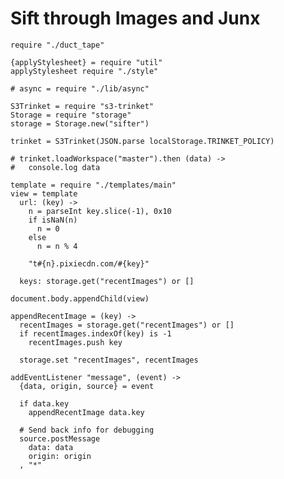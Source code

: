Sift through Images and Junx
============================

    require "./duct_tape"

    {applyStylesheet} = require "util"
    applyStylesheet require "./style"

    # async = require "./lib/async"

    S3Trinket = require "s3-trinket"
    Storage = require "storage"
    storage = Storage.new("sifter")

    trinket = S3Trinket(JSON.parse localStorage.TRINKET_POLICY)

    # trinket.loadWorkspace("master").then (data) ->
    #   console.log data

    template = require "./templates/main"
    view = template
      url: (key) ->
        n = parseInt key.slice(-1), 0x10
        if isNaN(n)
          n = 0
        else
          n = n % 4

        "t#{n}.pixiecdn.com/#{key}"

      keys: storage.get("recentImages") or []

    document.body.appendChild(view)

    appendRecentImage = (key) ->
      recentImages = storage.get("recentImages") or []
      if recentImages.indexOf(key) is -1
        recentImages.push key 

      storage.set "recentImages", recentImages

    addEventListener "message", (event) ->
      {data, origin, source} = event

      if data.key
        appendRecentImage data.key

      # Send back info for debugging
      source.postMessage
        data: data
        origin: origin
      , "*"
